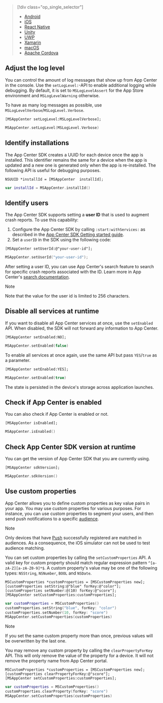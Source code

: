 > [!div  class="op_single_selector"]
> * [Android](android.md)
> * [iOS](ios.md)
> * [React Native](react-native.md)
> * [Unity](unity.md)
> * [UWP](uwp.md)
> * [Xamarin](xamarin.md)
> * [macOS](macos.md)
> * [Apache Cordova](cordova.md)

## Adjust the log level

You can control the amount of log messages that show up from App Center in the console. Use the `setLogLevel:`-API to enable additional logging while debugging. By default, it is set to `MSLogLevelAssert` for the App Store environment and `MSLogLevelWarning` otherwise.

To have as many log messages as possible, use `MSLogLevelVerbose`/`MSLogLevel.Verbose`.

```objc
[MSAppCenter setLogLevel:MSLogLevelVerbose];
```
```swift
MSAppCenter.setLogLevel(MSLogLevel.Verbose)
```

## Identify installations

The App Center SDK creates a UUID for each device once the app is installed. This identifier remains the same for a device when the app is updated and a new one is generated only when the app is re-installed. The following API is useful for debugging purposes.

```objc
NSUUID *installId = [MSAppCenter  installId];
```
```swift
var installId = MSAppCenter.installId()
```

## Identify users

The App Center SDK supports setting a **user ID** that is used to augment crash reports. To use this capability:

1. Configure the App Center SDK by calling `:start:withServices:` as described in the [App Center SDK Getting started guide](~/sdk/getting-started/ios.md). 
2. Set a `userID` in the SDK using the following code:

```objc
[MSAppCenter setUserId:@"your-user-id"];
```
```swift
MSAppCenter.setUserId("your-user-id");
```
After setting a user ID, you can use App Center's search feature to search for specific crash reports associated with the ID. Learn more in App Center's [search documentation](~/diagnostics/search.md). 

> [!NOTE]
> Note that the value for the user id is limited to 256 characters.

## Disable all services at runtime

If you want to disable all App Center services at once, use the `setEnabled` API. When disabled, the SDK will not forward any information to App Center.

```objc
[MSAppCenter setEnabled:NO];
```
```swift
MSAppCenter.setEnabled(false)
```

To enable all services at once again, use the same API but pass `YES`/`true` as a parameter.

```objc
[MSAppCenter setEnabled:YES];
```
```swift
MSAppCenter.setEnabled(true)
```

The state is persisted in the device's storage across application launches.

## Check if App Center is enabled

You can also check if App Center is enabled or not.

```objc
[MSAppCenter isEnabled];
```
```swift
MSAppCenter.isEnabled()
```

## Check App Center SDK version at runtime

You can get the version of App Center SDK that you are currently using.

```objc
[MSAppCenter sdkVersion];
```
```swift
MSAppCenter.sdkVersion()
```

## Use custom properties

App Center allows you to define custom properties as key value pairs in your app. You may use custom properties for various purposes. For instance, you can use custom properties to segment your users, and then send push notifications to a specific [audience](~/push/send-notification.md#audiences).

> [!NOTE]
> Only devices that have [Push](../push/ios.md) successfully registered are matched in audiences.
> As a consequence, the iOS simulator can not be used to test audience matching.

You can set custom properties by calling the `setCustomProperties` API. A valid key for custom property should match regular expression pattern `^[a-zA-Z][a-zA-Z0-9]*$`. A custom property's value may be one of the following types: `NSString`, `NSNumber`, `BOOL` and `NSDate`.

```objc
MSCustomProperties *customProperties = [MSCustomProperties new];
[customProperties setString:@"blue" forKey:@"color"];
[customProperties setNumber:@(10) forKey:@"score"];
[MSAppCenter setCustomProperties:customProperties];
```
```swift
var customProperties = MSCustomProperties()
customProperties.setString("blue", forKey: "color")
customProperties.setNumber(10, forKey: "score")
MSAppCenter.setCustomProperties(customProperties)
```

> [!NOTE]
> If you set the same custom property more than once, previous values will be overwritten by the last one.

You may remove any custom property by calling the `clearPropertyForKey` API. This will only remove the value of the property for a device. It will not remove the property name from App Center portal.

```objc
MSCustomProperties *customProperties = [MSCustomProperties new];
[customProperties clearPropertyForKey:@"score"];
[MSAppCenter setCustomProperties:customProperties];
```
```swift
var customProperties = MSCustomProperties()
customProperties.clearProperty(forKey: "score")
MSAppCenter.setCustomProperties(customProperties)
```
